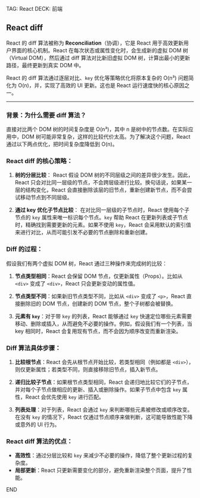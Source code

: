 TAG: React
DECK: 前端
## React diff

React 的 diff 算法被称为 **Reconciliation**（协调），它是 React 用于高效更新用户界面的核心机制。React 在每次状态或属性变化时，会生成新的虚拟 DOM 树（Virtual DOM），然后通过 diff 算法对比新旧虚拟 DOM 树，计算出最小的更新路径，最终更新到真实 DOM 中。

React 的 diff 算法通过逐层对比、`key` 优化等策略优化将原本复杂的 O(n³) 问题简化为 O(n)，并，实现了高效的 UI 更新。这也是 React 运行速度快的核心原因之一。

---

### 背景：为什么需要 diff 算法？
直接对比两个 DOM 树的时间复杂度是 O(n³)，其中 n 是树中的节点数。在实际应用中，DOM 树可能非常复杂，这样的比较代价太高。为了解决这个问题，React 通过以下两点优化，把时间复杂度降低到 O(n)。


### React diff 的核心策略：
1. **树的分层比较**：
   React 假设 DOM 树的不同层级之间的差异很少发生。因此，React 只会对比同一层级的节点，不会跨层级进行比较。换句话说，如果某一层的结构变化，React 会直接删除该层的旧节点，重新创建新节点，而不会尝试移动节点到不同层级。

2. **通过 key 优化子节点比较**：
   在对比同一层级的子节点时，React 使用每个子节点的 `key` 属性来唯一标识每个节点。`key` 帮助 React 在更新列表或子节点时，精确找到需要更新的元素。如果不使用 `key`，React 会采用默认的索引值来进行对比，从而可能引发不必要的节点删除和重新创建。

### Diff 的过程：
假设我们有两个虚拟 DOM 树，React 通过三种操作来完成树的比较：

1. **节点类型相同**：React 会保留 DOM 节点，仅更新属性（Props）。比如从 `<div>` 变成了 `<div>`，React 只会更新变动的属性值。
   
2. **节点类型不同**：如果新旧节点类型不同，比如从 `<div>` 变成了 `<p>`，React 直接删除旧的 DOM 节点，创建新的 DOM 节点，整个子树都会被替换。

3. **元素有 `key`**：对于带 `key` 的列表，React 能够通过 `key` 快速定位哪些元素需要移动、删除或插入，从而避免不必要的操作。例如，假设我们有一个列表，当 key 相同时，React 会复用现有节点，而不会因为顺序改变而重新渲染。

### Diff 算法具体步骤：
1. **比较根节点**：React 会先从根节点开始比较，若类型相同（例如都是 `<div>`），则仅更新属性；若类型不同，则直接移除旧节点，插入新节点。

2. **递归比较子节点**：如果根节点类型相同，React 会递归地比较它们的子节点，并对每个子节点做相应的更新、插入或删除操作。如果子节点中包含 `key` 属性，React 会优先使用 `key` 进行匹配。

3. **列表处理**：对于列表，React 会通过 `key` 来判断哪些元素被修改或顺序改变。在没有 `key` 的情况下，React 仅通过节点顺序来做判断，这可能导致性能下降或意外的 UI 行为。

### React diff 算法的优点：
- **高效性**：通过分层比较和 `key` 来减少不必要的操作，降低了整个更新过程的复杂度。
- **局部更新**：React 只更新需要变化的部分，避免重新渲染整个页面，提升了性能。


END
<!--ID: 1727190963549-->
